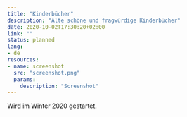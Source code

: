 ```yaml
---
title: "Kinderbücher"
description: "Alte schöne und fragwürdige Kinderbücher"
date: 2020-10-02T17:30:20+02:00
link: ""
status: planned
lang:
- de
resources:
- name: screenshot
  src: "screenshot.png"
  params:
    description: "Screenshot"
---
```

Wird im Winter 2020 gestartet.

